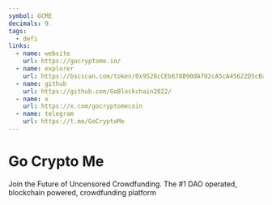 ```yaml
---
symbol: GCME
decimals: 9
tags:
  - defi
links:
  - name: website
    url: https://gocryptome.io/
  - name: explorer
    url: https://bscscan.com/token/0x9528cCEb678B90dAf02cA5cA45622D5cBaF58A30
  - name: github
    url: https://github.com/GoBlockchain2022/
  - name: x
    url: https://x.com/gocryptomecoin
  - name: telegram
    url: https://t.me/GoCryptoMe
---
```


# Go Crypto Me

Join the Future of Uncensored Crowdfunding. The #1 DAO operated, blockchain powered, crowdfunding platform
